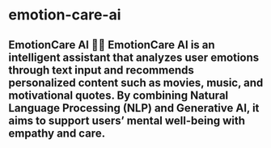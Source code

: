 # emotion-care-ai
## EmotionCare AI 🤖💬  EmotionCare AI is an intelligent assistant that analyzes user emotions through text input and recommends personalized content such as movies, music, and motivational quotes.    By combining Natural Language Processing (NLP) and Generative AI, it aims to support users’ mental well-being with empathy and care.
